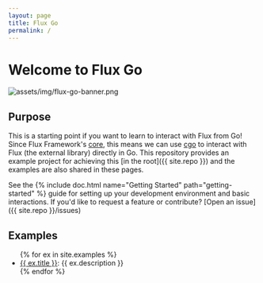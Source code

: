 ```yaml
---
layout: page
title: Flux Go
permalink: /
---
```


# Welcome to Flux Go

![assets/img/flux-go-banner.png](assets/img/flux-go-banner.png)

## Purpose

This is a starting point if you want to learn to interact with Flux from Go!
Since Flux Framework's [core](https://github.com/flux-framework/flux-core),
this means we can use [cgo](https://pkg.go.dev/cmd/cgo) to interact with
Flux (the external library) directly in Go. This repository provides
an example project for achieving this [in the root]({{ site.repo }})
and the examples are also shared in these pages.

See the {% include doc.html name="Getting Started" path="getting-started" %} guide for
setting up your development environment and basic interactions. If you'd like 
to request a feature or contribute? [Open an issue]({{ site.repo }}/issues)


## Examples

<ul>
{% for ex in site.examples %}
<li><a href="{{ site.baseurl }}/{{ ex.url }}">{{ ex.title }}</a>: {{ ex.description }}</li>
{% endfor %}
<ul>
